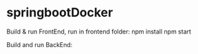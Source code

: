 # springbootDocker

Build & run FrontEnd, run in frontend folder:
npm install
npm start

Build and run BackEnd:

